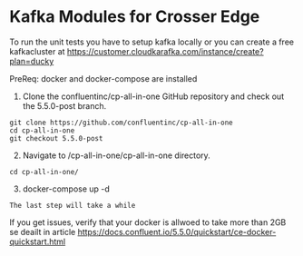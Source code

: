 # Kafka Modules for Crosser Edge

To run the unit tests you have to setup kafka locally or you can create a free kafkacluster at https://customer.cloudkarafka.com/instance/create?plan=ducky

PreReq: docker and docker-compose are installed

 1. Clone the confluentinc/cp-all-in-one GitHub repository and check out the 5.5.0-post branch.
 ```
 git clone https://github.com/confluentinc/cp-all-in-one
 cd cp-all-in-one
 git checkout 5.5.0-post
 ```

 2. Navigate to /cp-all-in-one/cp-all-in-one directory.
 ```
 cd cp-all-in-one/
 ```

 3. docker-compose up -d
 ```
 The last step will take a while
 ```

If you get issues, verify that your docker is allwoed to take more than 2GB se deailt in article https://docs.confluent.io/5.5.0/quickstart/ce-docker-quickstart.html
